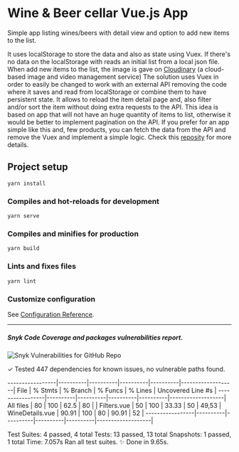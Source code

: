 # Wine & Beer cellar Vue.js App

Simple app listing wines/beers with detail view and option to add new items to the list.

It uses localStorage to store the data and also as state using Vuex. If there's no data on the localStorage with reads an initial list from a local json file.
When add new items to the list, the image is gave on [Cloudinary](https://cloudinary.com/) (a cloud-based image and video management service)
The solution uses Vuex in order to easily be changed to work with an external API removing the code where it saves and read from localStorage or combine them to have persistent state. It allows to reload the item detail page and, also filter and/or sort the item without doing extra requests to the API.
This idea is based on app that will not have an huge quantity of items to list, otherwise it would be better to implement pagination on the API.
If you prefer for an app simple like this and, few products, you can fetch the data from the API and remove the Vuex and implement a simple logic. Check this [reposity](https://github.com/victorlmneves/search-team-vue) for more details.

## Project setup
```
yarn install
```

### Compiles and hot-reloads for development
```
yarn serve
```

### Compiles and minifies for production
```
yarn build
```

### Lints and fixes files
```
yarn lint
```

### Customize configuration
See [Configuration Reference](https://cli.vuejs.org/config/).

___

##### Snyk Code Coverage and packages vulnerabilities report.

<img alt="Snyk Vulnerabilities for GitHub Repo" src="https://img.shields.io/snyk/vulnerabilities/github/victorlmneves/wine-beer-cellar-vuejs">

✓ Tested 447 dependencies for known issues, no vulnerable paths found.

-----------------|----------|----------|----------|----------|-------------------|
File             |  % Stmts | % Branch |  % Funcs |  % Lines | Uncovered Line #s |
-----------------|----------|----------|----------|----------|-------------------|
All files        |       80 |      100 |     62.5 |       80 |                   |
 Filters.vue     |       50 |      100 |    33.33 |       50 |             49,53 |
 WineDetails.vue |    90.91 |      100 |       80 |    90.91 |                52 |
-----------------|----------|----------|----------|----------|-------------------|

Test Suites: 4 passed, 4 total
Tests:       13 passed, 13 total
Snapshots:   1 passed, 1 total
Time:        7.057s
Ran all test suites.
✨  Done in 9.65s.
